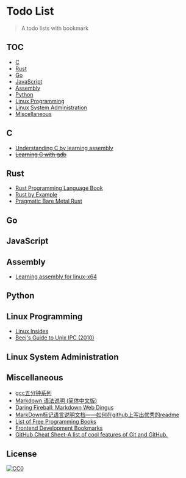 # Todo List

> A todo lists with bookmark


## TOC

- [C](#c)
- [Rust](#rust)
- [Go](#go)
- [JavaScript](#javaScript)
- [Assembly](#assembly)
- [Python](#python)
- [Linux Programming](#linux-programming)
- [Linux System Administration](#linux-system-administration)
- [Miscellaneous](#miscellaneous)

## C 

- [Understanding C by learning assembly ](https://www.recurse.com/blog/7-understanding-c-by-learning-assembly)
- ~~[Learning C with gdb](https://www.recurse.com/blog/5-learning-c-with-gdb)~~

## Rust 

- [Rust Programming Language Book](https://doc.rust-lang.org/book/)
- [Rust by Example](https://github.com/rust-lang/rust-by-example)
- [Pragmatic Bare Metal Rust](http://www.hashmismatch.net/2015/05/18/pragmatic-bare-metal-rust.html)

## Go 

## JavaScript

## Assembly

- [Learning assembly for linux-x64](https://github.com/0xAX/asm)

## Python

## Linux Programming

- [Linux Insides](https://github.com/0xAX/linux-insides)
- [Beej's Guide to Unix IPC (2010)](http://beej.us/guide/bgipc/output/html/multipage/index.html)

## Linux System Administration

## Miscellaneous

- [gcc五分钟系列](https://github.com/lexdene/gcc_five_minute)
- [Markdown 语法说明 (简体中文版)](http://wowubuntu.com/markdown/)
- [Daring Fireball: Markdown Web Dingus](http://daringfireball.net/projects/markdown/dingus)
- [MarkDown标记语言说明文档——如何在github上写出优秀的readme](http://blog.sina.com.cn/s/blog_4a2100f801016v05.html)
- [List of Free Programming Books](http://resrc.io/list/10/list-of-free-programming-books/)
- [Frontend Development Bookmarks](https://github.com/dypsilon/frontend-dev-bookmarks)
- [GitHub Cheat Sheet-A list of cool features of Git and GitHub.](https://github.com/tiimgreen/github-cheat-sheet)



## License

[![CC0](http://i.creativecommons.org/p/zero/1.0/88x31.png)](http://creativecommons.org/publicdomain/zero/1.0/)
